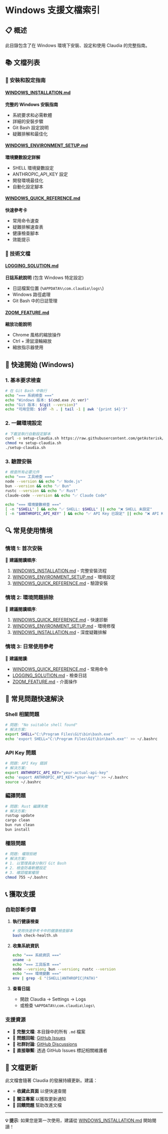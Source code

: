 # Windows 支援文檔索引

## 📋 概述

此目錄包含了在 Windows 環境下安裝、設定和使用 Claudia 的完整指南。

## 📚 文檔列表

### 🚀 安裝和設定指南

#### [WINDOWS_INSTALLATION.md](WINDOWS_INSTALLATION.md)
**完整的 Windows 安裝指南**
- 系統要求和必需軟體
- 詳細的安裝步驟
- Git Bash 設定說明
- 疑難排解和最佳化

#### [WINDOWS_ENVIRONMENT_SETUP.md](WINDOWS_ENVIRONMENT_SETUP.md)
**環境變數設定詳解**
- SHELL 環境變數設定
- ANTHROPIC_API_KEY 設定
- 開發環境最佳化
- 自動化設定腳本

#### [WINDOWS_QUICK_REFERENCE.md](WINDOWS_QUICK_REFERENCE.md)
**快速參考卡**
- 常用命令速查
- 疑難排解速查表
- 健康檢查腳本
- 效能提示

### 🔧 技術文檔

#### [LOGGING_SOLUTION.md](../LOGGING_SOLUTION.md)
**日誌系統說明** (包含 Windows 特定設定)
- 日誌檔案位置 (`%APPDATA%\com.claudia\logs\`)
- Windows 路徑處理
- Git Bash 中的日誌管理

#### [ZOOM_FEATURE.md](../ZOOM_FEATURE.md)
**縮放功能說明**
- Chrome 風格的縮放操作
- Ctrl + 滑鼠滾輪縮放
- 縮放指示器使用

## 🎯 快速開始 (Windows)

### 1. 基本要求檢查

```bash
# 在 Git Bash 中執行
echo "=== 系統檢查 ==="
echo "Windows 版本: $(cmd.exe /c ver)"
echo "Git 版本: $(git --version)"
echo "可用空間: $(df -h . | tail -1 | awk '{print $4}')"
```

### 2. 一鍵環境設定

```bash
# 下載並執行自動設定腳本
curl -o setup-claudia.sh https://raw.githubusercontent.com/getAsterisk/claudia/Windows-Support-WSL-or-Docker/scripts/setup-claudia.sh
chmod +x setup-claudia.sh
./setup-claudia.sh
```

### 3. 驗證安裝

```bash
# 檢查所有必要元件
echo "=== 工具檢查 ==="
node --version && echo "✅ Node.js"
bun --version && echo "✅ Bun"
rustc --version && echo "✅ Rust"
claude-code --version && echo "✅ Claude Code"

echo "=== 環境變數檢查 ==="
[ -n "$SHELL" ] && echo "✅ SHELL: $SHELL" || echo "❌ SHELL 未設定"
[ -n "$ANTHROPIC_API_KEY" ] && echo "✅ API Key 已設定" || echo "❌ API Key 未設定"
```

## 🔍 常見使用情境

### 情境 1: 首次安裝
📖 **建議閱讀順序**:
1. [WINDOWS_INSTALLATION.md](WINDOWS_INSTALLATION.md) - 完整安裝流程
2. [WINDOWS_ENVIRONMENT_SETUP.md](WINDOWS_ENVIRONMENT_SETUP.md) - 環境設定
3. [WINDOWS_QUICK_REFERENCE.md](WINDOWS_QUICK_REFERENCE.md) - 驗證安裝

### 情境 2: 環境問題排除
📖 **建議閱讀順序**:
1. [WINDOWS_QUICK_REFERENCE.md](WINDOWS_QUICK_REFERENCE.md) - 快速診斷
2. [WINDOWS_ENVIRONMENT_SETUP.md](WINDOWS_ENVIRONMENT_SETUP.md) - 環境修復
3. [WINDOWS_INSTALLATION.md](WINDOWS_INSTALLATION.md) - 深度疑難排解

### 情境 3: 日常使用參考
📖 **建議閱讀**:
- [WINDOWS_QUICK_REFERENCE.md](WINDOWS_QUICK_REFERENCE.md) - 常用命令
- [LOGGING_SOLUTION.md](../LOGGING_SOLUTION.md) - 檢查日誌
- [ZOOM_FEATURE.md](../ZOOM_FEATURE.md) - 介面操作

## 🚨 常見問題快速解決

### Shell 相關問題

```bash
# 問題: "No suitable shell found"
# 解決方案:
export SHELL="C:\Program Files\Git\bin\bash.exe"
echo 'export SHELL="C:\Program Files\Git\bin\bash.exe"' >> ~/.bashrc
```

### API Key 問題

```bash
# 問題: API Key 錯誤
# 解決方案:
export ANTHROPIC_API_KEY="your-actual-api-key"
echo 'export ANTHROPIC_API_KEY="your-key"' >> ~/.bashrc
source ~/.bashrc
```

### 編譯問題

```bash
# 問題: Rust 編譯失敗
# 解決方案:
rustup update
cargo clean
bun run clean
bun install
```

### 權限問題

```bash
# 問題: 權限拒絕
# 解決方案:
# 1. 以管理員身分執行 Git Bash
# 2. 檢查防毒軟體設定
# 3. 確認檔案權限
chmod 755 ~/.bashrc
```

## 📞 獲取支援

### 自助診斷步驟

1. **執行健康檢查**
   ```bash
   # 使用快速參考卡中的健康檢查腳本
   bash check-health.sh
   ```

2. **收集系統資訊**
   ```bash
   echo "=== 系統資訊 ==="
   uname -a
   echo "=== 工具版本 ==="
   node --version; bun --version; rustc --version
   echo "=== 環境變數 ==="
   env | grep -E "(SHELL|ANTHROPIC|PATH)"
   ```

3. **查看日誌**
   - 開啟 Claudia → Settings → Logs
   - 或檢查 `%APPDATA%\com.claudia\logs\`

### 支援資源

- 📖 **完整文檔**: 本目錄中的所有 `.md` 檔案
- 🐛 **問題回報**: [GitHub Issues](https://github.com/getAsterisk/claudia/issues)
- 💬 **社群討論**: [GitHub Discussions](https://github.com/getAsterisk/claudia/discussions)
- 📧 **直接聯繫**: 透過 GitHub Issues 標記相關維護者

## 🔄 文檔更新

此文檔會隨著 Claudia 的發展持續更新。建議：

- ⭐ **收藏此頁面** 以便快速查閱
- 🔔 **關注專案** 以獲取更新通知
- 📝 **回饋問題** 幫助改進文檔

---

**💡 提示**: 如果您是第一次使用，建議從 [WINDOWS_INSTALLATION.md](WINDOWS_INSTALLATION.md) 開始閱讀！
